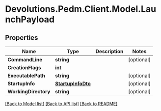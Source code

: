 # Devolutions.Pedm.Client.Model.LaunchPayload

## Properties

Name | Type | Description | Notes
------------ | ------------- | ------------- | -------------
**CommandLine** | **string** |  | [optional] 
**CreationFlags** | **int** |  | 
**ExecutablePath** | **string** |  | [optional] 
**StartupInfo** | [**StartupInfoDto**](StartupInfoDto.md) |  | [optional] 
**WorkingDirectory** | **string** |  | [optional] 

[[Back to Model list]](../README.md#documentation-for-models) [[Back to API list]](../README.md#documentation-for-api-endpoints) [[Back to README]](../README.md)

